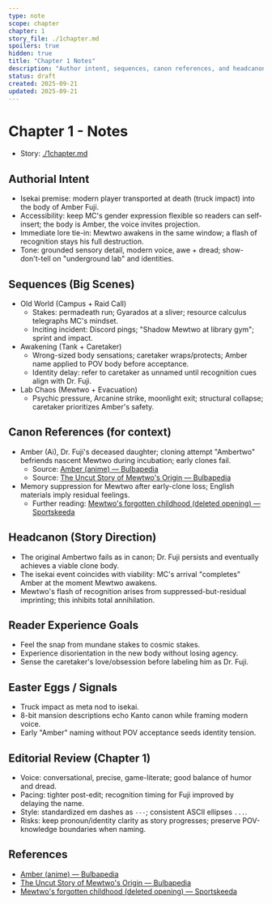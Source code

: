 ```yaml
---
type: note
scope: chapter
chapter: 1
story_file: ./1chapter.md
spoilers: true
hidden: true
title: "Chapter 1 Notes"
description: "Author intent, sequences, canon references, and headcanon for Chapter 1."
status: draft
created: 2025-09-21
updated: 2025-09-21
---
```


# Chapter 1 - Notes

- Story: [./1chapter.md](./1chapter.md)

## Authorial Intent
- Isekai premise: modern player transported at death (truck impact) into the body of Amber Fuji.
- Accessibility: keep MC's gender expression flexible so readers can self-insert; the body is Amber, the voice invites projection.
- Immediate lore tie-in: Mewtwo awakens in the same window; a flash of recognition stays his full destruction.
- Tone: grounded sensory detail, modern voice, awe + dread; show-don't-tell on "underground lab" and identities.

## Sequences (Big Scenes)
- Old World (Campus + Raid Call)
  - Stakes: permadeath run; Gyarados at a sliver; resource calculus telegraphs MC's mindset.
  - Inciting incident: Discord pings; "Shadow Mewtwo at library gym"; sprint and impact.
- Awakening (Tank + Caretaker)
  - Wrong-sized body sensations; caretaker wraps/protects; Amber name applied to POV body before acceptance.
  - Identity delay: refer to caretaker as unnamed until recognition cues align with Dr. Fuji.
- Lab Chaos (Mewtwo + Evacuation)
  - Psychic pressure, Arcanine strike, moonlight exit; structural collapse; caretaker prioritizes Amber's safety.

## Canon References (for context)
- Amber (Ai), Dr. Fuji's deceased daughter; cloning attempt "Ambertwo" befriends nascent Mewtwo during incubation; early clones fail.
  - Source: [Amber (anime) — Bulbapedia](https://bulbapedia.bulbagarden.net/wiki/Amber_(anime))
  - Source: [The Uncut Story of Mewtwo's Origin — Bulbapedia](https://bulbapedia.bulbagarden.net/wiki/The_Uncut_Story_of_Mewtwo%27s_Origin)
- Memory suppression for Mewtwo after early-clone loss; English materials imply residual feelings.
  - Further reading: [Mewtwo's forgotten childhood (deleted opening) — Sportskeeda](https://www.sportskeeda.com/pokemon/mewtwo-s-forgotten-childhood-exploring-pokemon-the-first-movie-s-deleted-opening)

## Headcanon (Story Direction)
- The original Ambertwo fails as in canon; Dr. Fuji persists and eventually achieves a viable clone body.
- The isekai event coincides with viability: MC's arrival "completes" Amber at the moment Mewtwo awakens.
- Mewtwo's flash of recognition arises from suppressed-but-residual imprinting; this inhibits total annihilation.

## Reader Experience Goals
- Feel the snap from mundane stakes to cosmic stakes.
- Experience disorientation in the new body without losing agency.
- Sense the caretaker's love/obsession before labeling him as Dr. Fuji.

## Easter Eggs / Signals
- Truck impact as meta nod to isekai.
- 8-bit mansion descriptions echo Kanto canon while framing modern voice.
- Early "Amber" naming without POV acceptance seeds identity tension.

## Editorial Review (Chapter 1)
- Voice: conversational, precise, game-literate; good balance of humor and dread.
- Pacing: tighter post-edit; recognition timing for Fuji improved by delaying the name.
- Style: standardized em dashes as `---`; consistent ASCII ellipses `...`.
- Risks: keep pronoun/identity clarity as story progresses; preserve POV-knowledge boundaries when naming.

## References
- [Amber (anime) — Bulbapedia](https://bulbapedia.bulbagarden.net/wiki/Amber_(anime))
- [The Uncut Story of Mewtwo's Origin — Bulbapedia](https://bulbapedia.bulbagarden.net/wiki/The_Uncut_Story_of_Mewtwo%27s_Origin)
- [Mewtwo's forgotten childhood (deleted opening) — Sportskeeda](https://www.sportskeeda.com/pokemon/mewtwo-s-forgotten-childhood-exploring-pokemon-the-first-movie-s-deleted-opening)
